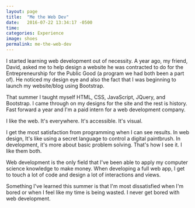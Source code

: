 ```yaml
---
layout: page
title:  "Me the Web Dev"
date:   2016-07-22 13:34:17 -0500
time:
categories: Experience
image: shoes
permalink: me-the-web-dev
---
```

I started learning web development out of necessity. A year ago, my friend, David, asked me to help design a website he was contracted to do for the Entrepreneurship for the Public Good (a program we had both been a part of). He noticed my design eye and also the fact that I was beginning to launch my website/blog using Bootstrap.

That summer I taught myself HTML, CSS, JavaScript, JQuery, and Bootstrap. I came through on my designs for the site and the rest is history. Fast forward a year and I'm a paid intern for a web development company.

I like the web. It's everywhere. It's accessible. It's visual.

I get the most satisfaction from programming when I can see results. In web design, It's like using a secret language to control a digital paintbrush. In development, it's more about basic problem solving. That's how I see it. I like them both.

Web development is the only field that I've been able to apply my computer science knowledge to make money. When developing a full web app, I get to touch a lot of code and design a lot of interactions and views.

Something I've learned this summer is that I'm most dissatisfied when I'm bored or when I feel like my time is being wasted. I never get bored with web development.
